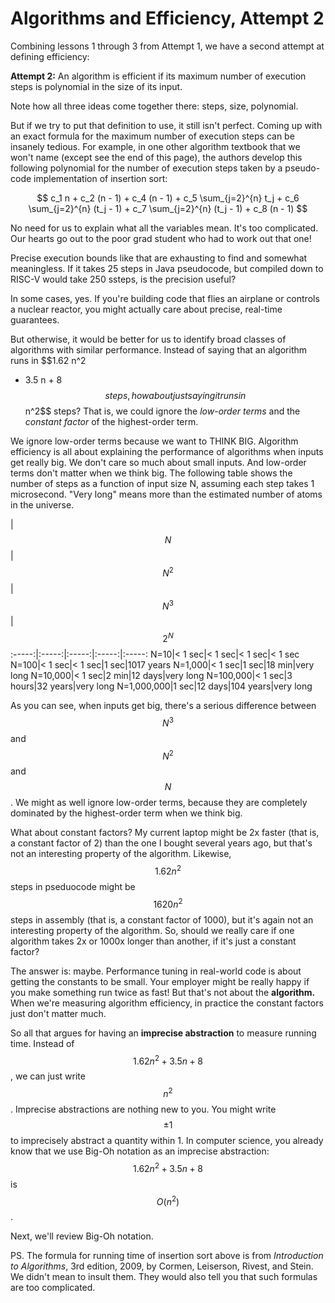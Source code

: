 # Algorithms and Efficiency, Attempt 2

Combining lessons 1 through 3 from Attempt 1, we have a second attempt at
defining efficiency:

**Attempt 2:** An algorithm is efficient if its maximum number of execution
steps is polynomial in the size of its input.

Note how all three ideas come together there: steps, size, polynomial.

But if we try to put that definition to use, it still isn't perfect. Coming up
with an exact formula for the maximum number of execution steps can be insanely
tedious. For example, in one other algorithm textbook that we won't name (except
see the end of this page), the authors develop this following polynomial for the
number of execution steps taken by a pseudo-code implementation of insertion
sort:

$$
c_1 n + c_2 (n - 1) + c_4 (n - 1) + c_5 \sum_{j=2}^{n} t_j + c_6 \sum_{j=2}^{n} (t_j - 1) + c_7 \sum_{j=2}^{n} (t_j - 1) + c_8 (n - 1)
$$

No need for us to explain what all the variables mean. It's too complicated. Our
hearts go out to the poor grad student who had to work out that one!

Precise execution bounds like that are exhausting to find and somewhat
meaningless. If it takes 25 steps in Java pseudocode, but compiled down to
RISC-V would take 250 ssteps, is the precision useful?

In some cases, yes. If you're building code that flies an airplane or controls a
nuclear reactor, you might actually care about precise, real-time guarantees.

But otherwise, it would be better for us to identify broad classes of algorithms
with similar performance. Instead of saying that an algorithm runs in $$1.62 n^2
+ 3.5 n + 8$$ steps, how about just saying it runs in $$n^2$$ steps? That is, we
could ignore the *low-order terms* and the *constant factor* of the
highest-order term.

We ignore low-order terms because we want to THINK BIG. Algorithm efficiency is
all about explaining the performance of algorithms when inputs get really big.
We don't care so much about small inputs. And low-order terms don't matter when
we think big. The following table shows the number of steps as a function of
input size N, assuming each step takes 1 microsecond. "Very long" means more
than the estimated number of atoms in the universe.

 |$$N$$|$$N^2$$|$$N^3$$|$$2^N$$
:-----:|:-----:|:-----:|:-----:|:-----:
N=10|< 1 sec|< 1 sec|< 1 sec|< 1 sec
N=100|< 1 sec|< 1 sec|1 sec|1017 years
N=1,000|< 1 sec|1 sec|18 min|very long
N=10,000|< 1 sec|2 min|12 days|very long
N=100,000|< 1 sec|3 hours|32 years|very long
N=1,000,000|1 sec|12 days|104 years|very long

As you can see, when inputs get big, there's a serious difference between
$$N^3$$ and $$N^2$$ and $$N$$. We might as well ignore low-order terms,
because they are completely dominated by the highest-order term when we think
big.

What about constant factors? My current laptop might be 2x faster (that is, a
constant factor of 2) than the one I bought several years ago, but that's not an
interesting property of the algorithm. Likewise, $$1.62 n^2$$ steps in
pseduocode might be $$1620 n^2$$ steps in assembly (that is, a constant factor
of 1000), but it's again not an interesting property of the algorithm. So,
should we really care if one algorithm takes 2x or 1000x longer than another, if
it's just a constant factor?

The answer is: maybe. Performance tuning in real-world code is about getting the
constants to be small. Your employer might be really happy if you make something
run twice as fast! But that's not about the **algorithm.** When we're measuring
algorithm efficiency, in practice the constant factors just don't matter much.

So all that argues for having an **imprecise abstraction** to measure running
time. Instead of $$1.62 n^2 + 3.5 n + 8$$, we can just write $$n^2$$.
Imprecise abstractions are nothing new to you. You might write $$\pm 1$$ to
imprecisely abstract a quantity within 1. In computer science, you already know
that we use Big-Oh notation as an imprecise abstraction:
$$1.62 n^2 + 3.5 n + 8$$ is $$O(n^2)$$.

Next, we'll review Big-Oh notation.

PS. The formula for running time of insertion sort above is from *Introduction
to Algorithms*, 3rd edition, 2009, by Cormen, Leiserson, Rivest, and Stein. We
didn't mean to insult them. They would also tell you that such formulas are too
complicated.